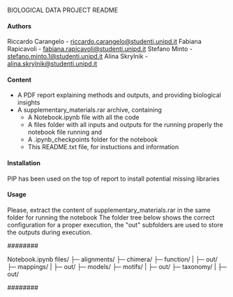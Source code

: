 BIOLOGICAL DATA PROJECT README

#### Authors ####

Riccardo Carangelo - riccardo.carangelo@studenti.unipd.it
Fabiana Rapicavoli - fabiana.rapicavoli@studenti.unipd.it
Stefano Minto - stefano.minto.1@studenti.unipd.it
Alina Skrylnik - alina.skrylnik@studenti.unipd.it

#### Content ####

* A PDF report explaining methods and outputs, and providing biological insights
* A supplementary_materials.rar archive, containing
	- A Notebook.ipynb file with all the code
	- A files folder with all inputs and outputs for the running properly the notebook file running and
	- A .ipynb_checkpoints folder for the notebook
	- This README.txt file, for instuctions and information

#### Installation ####

PIP has been used on the top of report to install potential missing libraries

#### Usage ####

Please, extract the content of supplementary_materials.rar in the same folder for running the notebook
The folder tree below shows the correct configuration for a proper execution, the "out" subfolders are used to store the outputs during execution.

########

Notebook.ipynb
files/
├─ alignments/
├─ chimera/
├─ function/
|  ├─ out/
├─ mappings/
|  ├─ out/
├─ models/
├─ motifs/
|  ├─ out/
├─ taxonomy/
|  ├─ out/

########
